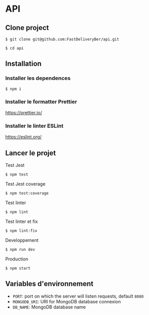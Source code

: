 # API

## Clone project

`$ git clone git@github.com:FastDeliveryBer/api.git`

`$ cd api`

## Installation

### Installer les dependences

`$ npm i`

### Installer le formatter Prettier

https://prettier.io/

### Installer le linter ESLint

https://eslint.org/

## Lancer le projet

Test Jest

`$ npm test`

Test Jest coverage

`$ npm test:coverage`

Test linter

`$ npm lint`

Test linter et fix

`$ npm lint:fix`

Developpement

`$ npm run dev`

Production

`$ npm start`

## Variables d'environnement

- `PORT`: port on which the server will listen requests, default `8080`
- `MONGODB_URI`: URI for MongoDB database connexion
- `DB_NAME`: MongoDB database name
